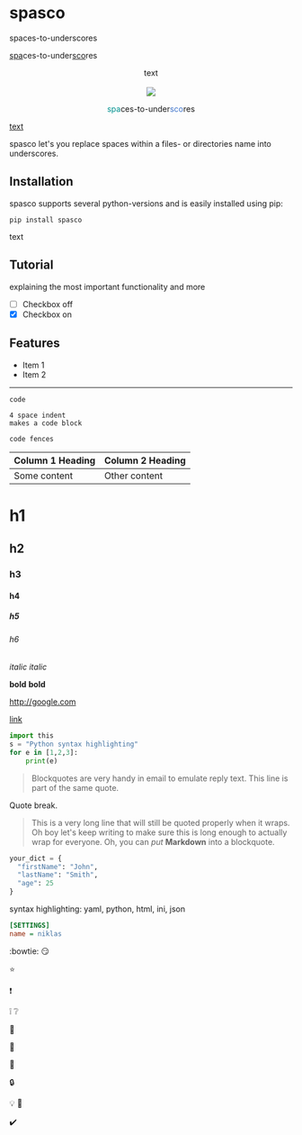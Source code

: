spasco
=============
spaces-to-underscores

<ins>spa</ins>ces-to-under<ins>sco</ins>res

<p align="center">
    text
  <br><br>
  <img src="http://s.4cdn.org/image/title/105.gif">
</p>

<div contenteditable>
    <center>
        <span style="color: #00918f">spa</span>ces-to-under<span style="color: #4176cc">sco</span>res
    </center>
</div>

<ins>text</ins>

[comment]: <> (<p style="color:#FF0000">spa</p>)

[comment]: <> (<p style="color:#FF0000">sco</p>)

[comment]: <> (pypi, versions and link to pypi)
[comment]: <> ([![conda version]&#40;https://img.shields.io/&#41;]&#40;https://anaconda.org/&#41;    # https://shields.io/category/version)

[comment]: <> ([![platform]&#40;https://img.shields.io/&#41;]&#40;&#41;    # https://shields.io/category/platform-support)

[comment]: <> ([![license]&#40;https://img.shields.io/conda/&#41;]&#40;&#41;    # https://shields.io/category/license)


[comment]: <> ([![Travis CI]&#40;https://img.shields.io/&#41;]&#40;https://travis-ci.com/github/numpy/numpy&#41;     # https://shields.io/category/build)

[comment]: <> ([![codecov]&#40;https://img.shields.io/&#41;]&#40;https://codecov.io/&#41;    # https://shields.io/category/coverage)

[comment]: <> ([![codacy]&#40;https://img.shields.io/&#41;]&#40;&#41;    # https://shields.io/category/analysis)

[comment]: <> (![total lines]&#40;https://img.shields.io/&#41;    # https://shields.io/category/size)

[comment]: <> (![repo size]&#40;https://img.shields.io/&#41;    # https://shields.io/category/size)



spasco let's you replace spaces within a files- or directories name into underscores.

[comment]: <> (gif or animation which shows how spasco works)

Installation
------------

spasco supports several python-versions and is easily installed using pip:

``` {.sourceCode .bash}
pip install spasco
```

text

Tutorial
--------

explaining the most important functionality and more


- [ ] Checkbox off
- [x] Checkbox on

## Features

- Item 1
- Item 2

--------

`code`

    4 space indent
    makes a code block

```
code fences
```


| Column 1 Heading | Column 2 Heading |
| ---------------- | ---------------- |
| Some content     | Other content    |



# h1
## h2
### h3
#### h4
##### h5
###### h6



*italic*
_italic_

**bold**
__bold__

<http://google.com>

[link](http://google.com)



```python
import this
s = "Python syntax highlighting"
for e in [1,2,3]:
    print(e)
```

> Blockquotes are very handy in email to emulate reply text.
> This line is part of the same quote.

Quote break.

> This is a very long line that will still be quoted properly when it wraps. Oh boy let's keep writing to make sure this is long enough to actually wrap for everyone. Oh, you can *put* **Markdown** into a blockquote.





```python
your_dict = {
  "firstName": "John",
  "lastName": "Smith",
  "age": 25
}
```


syntax highlighting: yaml, python, html, ini, json

```ini
[SETTINGS]
name = niklas
```



:bowtie:
:smirk:

:star:

:exclamation:

:grey_exclamation:
:grey_question:


:whale:

:panda_face:


:key:


:lock:

:bulb:
:hammer:

:heavy_check_mark:









